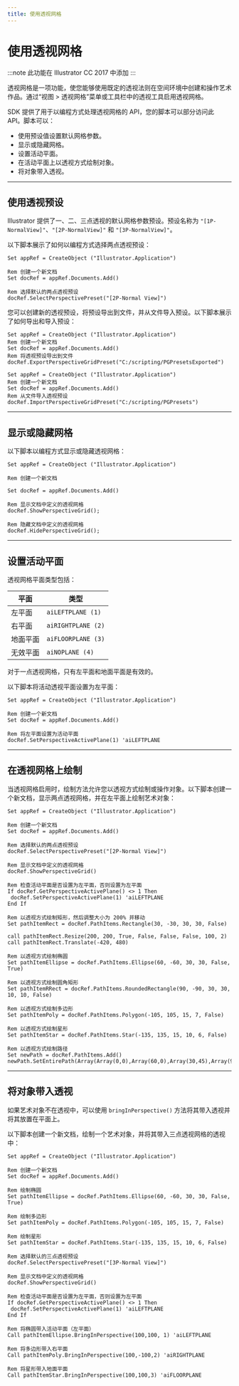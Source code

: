 ```yaml
---
title: 使用透视网格
---
```

# 使用透视网格

:::note
此功能在 Illustrator CC 2017 中添加
:::

透视网格是一项功能，使您能够使用既定的透视法则在空间环境中创建和操作艺术作品。通过“视图 > 透视网格”菜单或工具栏中的透视工具启用透视网格。

SDK 提供了用于以编程方式处理透视网格的 API，您的脚本可以部分访问此 API。脚本可以：

- 使用预设值设置默认网格参数。
- 显示或隐藏网格。
- 设置活动平面。
- 在活动平面上以透视方式绘制对象。
- 将对象带入透视。

---

## 使用透视预设

Illustrator 提供了一、二、三点透视的默认网格参数预设。预设名称为 `"[1P-NormalView]"`、`"[2P-NormalView]"` 和 `"[3P-NormalView]"`。

以下脚本展示了如何以编程方式选择两点透视预设：

```vbscript
Set appRef = CreateObject ("Illustrator.Application")

Rem 创建一个新文档
Set docRef = appRef.Documents.Add()

Rem 选择默认的两点透视预设
docRef.SelectPerspectivePreset("[2P-Normal View]")
```

您可以创建新的透视预设，将预设导出到文件，并从文件导入预设。以下脚本展示了如何导出和导入预设：

```vbscript
Set appRef = CreateObject ("Illustrator.Application")
Rem 创建一个新文档
Set docRef = appRef.Documents.Add()
Rem 将透视预设导出到文件
docRef.ExportPerspectiveGridPreset("C:/scripting/PGPresetsExported")

Set appRef = CreateObject ("Illustrator.Application")
Rem 创建一个新文档
Set docRef = appRef.Documents.Add()
Rem 从文件导入透视预设
docRef.ImportPerspectiveGridPreset("C:/scripting/PGPresets")
```

---

## 显示或隐藏网格

以下脚本以编程方式显示或隐藏透视网格：

```vbscript
Set appRef = CreateObject ("Illustrator.Application")

Rem 创建一个新文档

Set docRef = appRef.Documents.Add()

Rem 显示文档中定义的透视网格
docRef.ShowPerspectiveGrid();

Rem 隐藏文档中定义的透视网格
docRef.HidePerspectiveGrid();
```

---

## 设置活动平面

透视网格平面类型包括：

| 平面 | 类型 |
| --- | --- |
| 左平面 | `aiLEFTPLANE (1)` |
| 右平面 | `aiRIGHTPLANE (2)` |
| 地面平面 | `aiFLOORPLANE (3)` |
| 无效平面 | `aiNOPLANE (4)` |

对于一点透视网格，只有左平面和地面平面是有效的。

以下脚本将活动透视平面设置为左平面：

```vbscript
Set appRef = CreateObject ("Illustrator.Application")

Rem 创建一个新文档
Set docRef = appRef.Documents.Add()

Rem 将左平面设置为活动平面
docRef.SetPerspectiveActivePlane(1) 'aiLEFTPLANE
```

---

## 在透视网格上绘制

当透视网格启用时，绘制方法允许您以透视方式绘制或操作对象。以下脚本创建一个新文档，显示两点透视网格，并在左平面上绘制艺术对象：

```vbscript
Set appRef = CreateObject ("Illustrator.Application")

Rem 创建一个新文档
Set docRef = appRef.Documents.Add()

Rem 选择默认的两点透视预设
docRef.SelectPerspectivePreset("[2P-Normal View]")

Rem 显示文档中定义的透视网格
docRef.ShowPerspectiveGrid()

Rem 检查活动平面是否设置为左平面，否则设置为左平面
If docRef.GetPerspectiveActivePlane() <> 1 Then
 docRef.SetPerspectiveActivePlane(1) 'aiLEFTPLANE
End If

Rem 以透视方式绘制矩形，然后调整大小为 200% 并移动
Set pathItemRect = docRef.PathItems.Rectangle(30, -30, 30, 30, False)

call pathItemRect.Resize(200, 200, True, False, False, False, 100, 2)
call pathItemRect.Translate(-420, 480)

Rem 以透视方式绘制椭圆
Set pathItemEllipse = docRef.PathItems.Ellipse(60, -60, 30, 30, False, True)

Rem 以透视方式绘制圆角矩形
Set pathItemRRect = docRef.PathItems.RoundedRectangle(90, -90, 30, 30, 10, 10, False)

Rem 以透视方式绘制多边形
Set pathItemPoly = docRef.PathItems.Polygon(-105, 105, 15, 7, False)

Rem 以透视方式绘制星形
Set pathItemStar = docRef.PathItems.Star(-135, 135, 15, 10, 6, False)

Rem 以透视方式绘制路径
Set newPath = docRef.PathItems.Add()
newPath.SetEntirePath(Array(Array(0,0),Array(60,0),Array(30,45),Array(90,110)))
```

---

## 将对象带入透视

如果艺术对象不在透视中，可以使用 `bringInPerspective()` 方法将其带入透视并将其放置在平面上。

以下脚本创建一个新文档，绘制一个艺术对象，并将其带入三点透视网格的透视中：

```vbscript
Set appRef = CreateObject ("Illustrator.Application")

Rem 创建一个新文档
Set docRef = appRef.Documents.Add()

Rem 绘制椭圆
Set pathItemEllipse = docRef.PathItems.Ellipse(60, -60, 30, 30, False, True)

Rem 绘制多边形
Set pathItemPoly = docRef.PathItems.Polygon(-105, 105, 15, 7, False)

Rem 绘制星形
Set pathItemStar = docRef.PathItems.Star(-135, 135, 15, 10, 6, False)

Rem 选择默认的三点透视预设
docRef.SelectPerspectivePreset("[3P-Normal View]")

Rem 显示文档中定义的透视网格
docRef.ShowPerspectiveGrid()

Rem 检查活动平面是否设置为左平面，否则设置为左平面
If docRef.GetPerspectiveActivePlane() <> 1 Then
 docRef.SetPerspectiveActivePlane(1) 'aiLEFTPLANE
End If

Rem 将椭圆带入活动平面（左平面）
Call pathItemEllipse.BringInPerspective(100,100, 1) 'aiLEFTPLANE

Rem 将多边形带入右平面
Call pathItemPoly.BringInPerspective(100,-100,2) 'aiRIGHTPLANE

Rem 将星形带入地面平面
Call pathItemStar.BringInPerspective(100,100,3) 'aiFLOORPLANE
```
